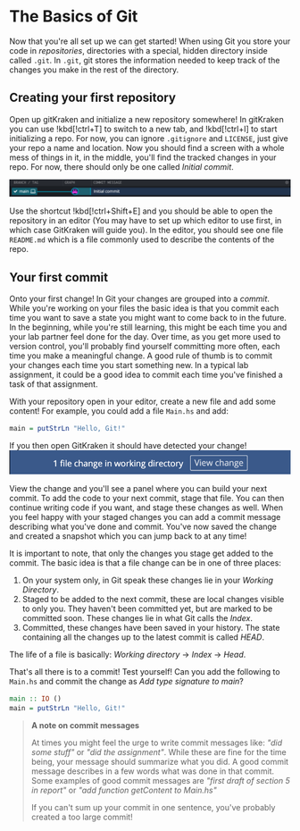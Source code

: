 # The Basics of Git

Now that you're all set up we can get started! When using Git you store your
code in _repositories_, directories with a special, hidden directory inside
called `.git`. In `.git`, git stores the information needed to keep track of the
changes you make in the rest of the directory.

## Creating your first repository

Open up gitKraken and initialize a new repository somewhere! In gitKraken you
can use !kbd[!ctrl+T] to switch to a new tab, and !kbd[!ctrl+I] to start
initializing a repo. For now, you can ignore `.gitignore` and `LICENSE`, just
give your repo a name and location. Now you should find a screen with a whole
mess of things in it, in the middle, you'll find the tracked changes in your
repo. For now, there should only be one called _Initial commit_.

![An image of the initial commit](../Assets/InitialCommit.png)

Use the shortcut !kbd[!ctrl+Shift+E] and you should be able to open the
repository in an editor (You may have to set up which editor to use first, in
which case GitKraken will guide you). In the editor, you should see one file
`README.md` which is a file commonly used to describe the contents of the repo.

## Your first commit

Onto your first change! In Git your changes are grouped into a _commit_. While
you're working on your files the basic idea is that you commit each time you
want to save a state you might want to come back to in the future. In the
beginning, while you're still learning, this might be each time you and your lab
partner feel done for the day. Over time, as you get more used to version
control, you'll probably find yourself committing more often, each time you make
a meaningful change. A good rule of thumb is to commit your changes each time
you start something new. In a typical lab assignment, it could be a good idea to
commit each time you've finished a task of that assignment.

With your repository open in your editor, create a new file and add some
content! For example, you could add a file `Main.hs` and add:

```haskell
main = putStrLn "Hello, Git!"
```

If you then open GitKraken it should have detected your change!
![A message showing a detected change](../Assets/ChangeInWorkingDirectory.png)

View the change and you'll see a panel where you can build your next commit. To
add the code to your next commit, stage that file. You can then continue writing
code if you want, and stage these changes as well. When you feel happy with your
staged changes you can add a commit message describing what you've done and
commit. You've now saved the change and created a snapshot which you can jump
back to at any time!

It is important to note, that only the changes you stage get added to the
commit. The basic idea is that a file change can be in one of three places:

1. On your system only, in Git speak these changes lie in your _Working Directory_.
2. Staged to be added to the next commit, these are local changes visible to
   only you. They haven't been committed yet, but are marked to be committed
   soon. These changes lie in what Git calls the _Index_.
3. Committed, these changes have been saved in your history. The state
   containing all the changes up to the latest commit is called _HEAD_.

The life of a file is basically: _Working directory_ → _Index_ → _Head_.

That's all there is to a commit! Test yourself! Can you add the following to
`Main.hs` and commit the change as _Add type signature to main_?

```haskell
main :: IO ()
main = putStrLn "Hello, Git!"
```

> **A note on commit messages**
>
> At times you might feel the urge to write commit messages like: _"did some
> stuff"_ or _"did the assignment"_. While these are fine for the time being,
> your message should summarize what you did. A good commit message describes in
> a few words what was done in that commit. Some examples of good commit
> messages are _"first draft of section 5 in report"_ or _"add function
> getContent to Main.hs"_
>
> If you can't sum up your commit in one sentence, you've probably created a too
> large commit!